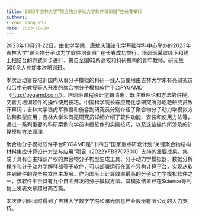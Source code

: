 ```yaml
---
title: 2023年吉林大学“聚合物分子动力学软件培训班”在长春举行
authors:
- You-Liang Zhu
date: 2023-10-28
---
```


2023年10月21-22日，由化学学院、唐敖庆理论化学基础学科中心举办的2023年吉林大学“聚合物分子动力学软件培训班” 在长春成功举行。培训班采取线下和线上相结合的方式同步进行，来自全国62所高校和科研机构的青年教师、研究生500余人参加本次培训班。

<!--more-->

本次活动旨在培训国内从事分子模拟的科研一线人员使用由吉林大学朱有亮研究员和吕中元教授等人开发的聚合物分子模拟软件平台PYGAMD（<http://pygamd.com/>）。培训班课程设计逻辑清晰，既注重理论和方法的讲授，又着力培训软件的操作使用技巧。中国科学院长春应用化学研究所孙昭艳研究员致开幕词；吉林大学钱虎军教授和施睿副研究员分别介绍了聚合物分子动力学模拟方法和典型应用；吉林大学朱有亮研究员详细介绍了软件功能、安装和使用方法等，通过一系列重要的科研案例向学员讲授软件的实操技巧，以及这些操作所涉及的计算模拟方法原理。

聚合物分子模拟软件平台PYGAMD是“十四五”国家重点研发计划“关键聚合物结构材料集成计算设计方法与应用”项目（2022YFB3707300）支持的重要成果，集成了具有自主知识产权的聚合物分子构型生成工具、分子动力学模拟器、数据分析程序和分子动力学解释器等子软件，可以部署运行在国产异构计算平台，实现从软件到硬件的完全独立自主发展。作为国际上计算效率最高的分子动力学模拟软件之一，该软件平台具有九个自主开发的分子模拟方法，其模拟结果已在Science等刊物上发表文章超过两百篇。

本次培训班同时得到了吉林大学数学学院和曙光信息产业股份有限公司的大力支持。
